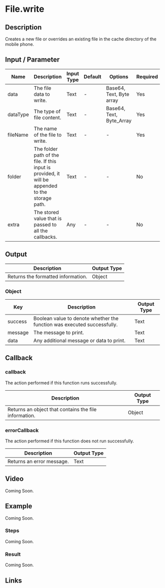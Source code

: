 # File.write

## Description

Creates a new file or overrides an existing file in the cache directory of the mobile phone.

## Input / Parameter

| Name | Description | Input Type | Default | Options | Required |
| ------ | ------ | ------ | ------ | ------ | ------ |
| data | The file data to write. | Text | - | Base64, Text, Byte array | Yes |
| dataType | The type of file content. | Text | - | Base64, Text, Byte_Array | Yes |
| fileName | The name of the file to write. | Text | - | - | Yes |
| folder | The folder path of the file. If this input is provided, it will be appended to the storage path. | Text | - | - | No |
| extra | The stored value that is passed to all the callbacks. | Any | - | - | No |

## Output

| Description | Output Type |
| ------ | ------ |
| Returns the formatted information. | Object |

### Object

| Key | Description | Output Type |
| ------ | ------ | ------ |
| success | Boolean value to denote whether the function was executed successfully. | Text |
| message | The message to print. | Text |
| data | Any additional message or data to print. | Text |

## Callback

### callback

The action performed if this function runs successfully.

| Description | Output Type |
| ------ | ------ |
| Returns an object that contains the file information. | Object |

### errorCallback

The action performed if this function does not run successfully.

| Description | Output Type |
| ------ | ------ |
| Returns an error message. | Text |

## Video

Coming Soon.

## Example

Coming Soon.

### Steps

Coming Soon.

### Result

Coming Soon.

## Links